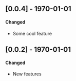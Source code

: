## [0.0.4] - 1970-01-01
#### Changed
- Some cool feature

## [0.0.2] - 1970-01-01
#### Changed
- New features

